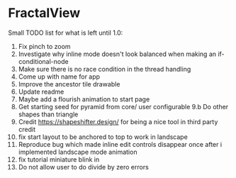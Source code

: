 # FractalView

Small TODO list for what is left until 1.0:

1. Fix pinch to zoom
2. Investigate why inline mode doesn't look balanced when making an if-conditional-node
3. Make sure there is no race condition in the thread handling
4. Come up with name for app
5. Improve the ancestor tile drawable
6. Update readme
7. Maybe add a flourish animation to start page
9. Get starting seed for pyramid from core/ user configurable
9.b Do other shapes than triangle
10. Credit https://shapeshifter.design/ for being a nice tool in third party credit
11. fix start layout to be anchored to top to work in landscape
12. Reproduce bug which made inline edit controls disappear once after i implemented landscape mode animation
13. fix tutorial miniature blink in
14. Do not allow user to do divide by zero errors